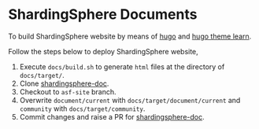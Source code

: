 # ShardingSphere Documents

To build ShardingSphere website by means of [hugo](http://gohugo.io/overview/introduction/) and [hugo theme learn](https://github.com/matcornic/hugo-theme-learn).

Follow the steps below to deploy ShardingSphere website, 

1. Execute `docs/build.sh` to generate `html` files at the directory of `docs/target/`.
2. Clone [shardingsphere-doc](https://github.com/apache/shardingsphere-doc.git).
3. Checkout to `asf-site` branch.
3. Overwrite `document/current` with `docs/target/document/current` and `community` with `docs/target/community`.
4. Commit changes and raise a PR for [shardingsphere-doc](https://github.com/apache/shardingsphere-doc.git).

